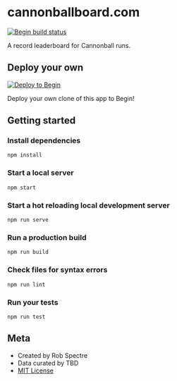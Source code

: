 # cannonballboard.com

[![Begin build status](https://buildstatus.begin.app/forest-sm4/status.svg)](https://begin.com)

A record leaderboard for Cannonball runs.

## Deploy your own

[![Deploy to Begin](https://static.begin.com/deploy-to-begin.svg)](https://begin.com/apps/create?template=https://github.com/begin-examples/node-vue)

Deploy your own clone of this app to Begin!

## Getting started

### Install dependencies

```
npm install
```

### Start a local server

```
npm start
```

### Start a hot reloading local development server

```
npm run serve
```

### Run a production build

```
npm run build
```

### Check files for syntax errors

```
npm run lint
```

### Run your tests

```
npm run test
```

## Meta

* Created by Rob Spectre
* Data curated by TBD
* [MIT License](https://opensource.org/licenses/MIT)
